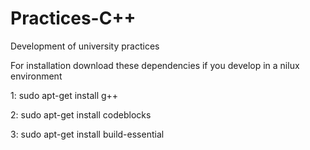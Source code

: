 # Practices-C++
Development of university practices

For installation download these dependencies if you develop in a nilux environment

1: sudo apt-get install g++ 

2: sudo apt-get install codeblocks

3: sudo apt-get install build-essential
